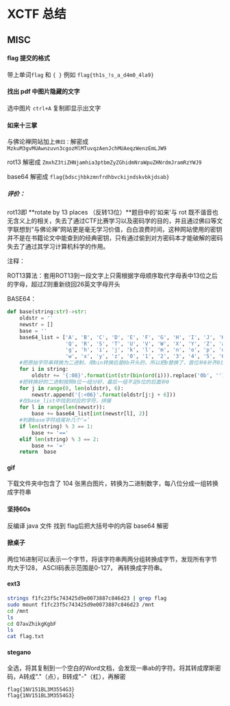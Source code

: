#  XCTF 总结

## MISC

####  flag 提交的格式

带上单词`flag` 和 `{ }` 例如 `flag{th1s_!s_a_d4m0_4la9}` 



#### 找出 pdf 中图片隐藏的文字

选中图片 `ctrl+A` 复制即显示出文字

 

#### 如来十三掌

与佛论禅网站加上`佛曰：`解密成 `MzkuM3gvMUAwnzuvn3cgozMlMTuvqzAenJchMUAeqzWenzEmLJW9`

rot13 解密成 `ZmxhZ3tiZHNjamhia3ptbmZyZGhidmNraWpuZHNrdmJramRzYWJ9`

base64 解密成 `flag{bdscjhbkzmnfrdhbvckijndskvbkjdsab}`

##### 评价：

rot13即 **rotate by 13 places （反转13位）**题目中的'如来'与 rot 既不谐音也无含义上的相关，失去了通过CTF比赛学习以及密码学的目的，并且通过佛曰等文字联想到“与佛论禅”网站更是毫无学习价值，白白浪费时间，这种网站使用的密钥并不是在书籍论文中能查到的经典密钥，只有通过偷到对方密码本才能破解的密码失去了通过其学习计算机科学的作用。

注释：

ROT13算法：套用ROT13到一段文字上只需根据字母顺序取代字母表中13位之后的字母，超过Z则重新绕回26英文字母开头

BASE64：

```python
def base(string:str)->str:
    oldstr = ''
    newstr = []
    base = ''
    base64_list = ['A', 'B', 'C', 'D', 'E', 'F', 'G', 'H', 'I', 'J', 'K', 'L', 'M', 'N', 'O', 'P',
                   'Q', 'R', 'S', 'T', 'U', 'V', 'W', 'X', 'Y', 'Z', 'a', 'b', 'c', 'd', 'e', 'f',
                   'g', 'h', 'i', 'j', 'k', 'l', 'm', 'n', 'o', 'p', 'q', 'r', 's', 't', 'u', 'v',
                   'w', 'x', 'y', 'z', '0', '1', '2', '3', '4', '5', '6', '7', '8', '9', '+', '/']
    #把原始字符串转换为二进制，用bin转换后是0b开头的，所以把b替换了，首位补0补齐8位
    for i in string:
        oldstr += '{:08}'.format(int(str(bin(ord(i))).replace('0b', '')))
    #把转换好的二进制按照6位一组分好，最后一组不足6位的后面补0
    for j in range(0, len(oldstr), 6):
        newstr.append('{:<06}'.format(oldstr[j:j + 6]))
    #在base_list中找到对应的字符，拼接
    for l in range(len(newstr)):
        base += base64_list[int(newstr[l], 2)]
    #判断base字符结尾补几个‘=’
    if len(string) % 3 == 1:
        base += '=='
    elif len(string) % 3 == 2:
        base += '='
    return  base
```







#### gif

下载文件夹中包含了 104 张黑白图片，转换为二进制数字，每八位分成一组转换成字符串



 #### 坚持60s

反编译 java 文件 找到 flag后把大括号中的内容 base64 解密



#### 掀桌子

两位16进制可以表示一个字节，将该字符串两两分组转换成字节，发现所有字节均大于128， ASCII码表示范围是0-127， 再转换成字符串。



#### ext3

```bash
strings f1fc23f5c743425d9e0073887c846d23 | grep flag
sudo mount f1fc23f5c743425d9e0073887c846d23 /mnt
cd /mnt
ls
cd O7avZhikgKgbF
ls
cat flag.txt
```



####  stegano

全选，将其复制到一个空白的Word文档，会发现一串ab的字符。将其转成摩斯密码，A转成"."（点），B转成"-"（杠），再解密

```
flag{1NV151BL3M3554G3}
flag{1NV151BL3M3554G3}
```



